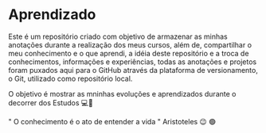 # Aprendizado
Este é um repositório criado com objetivo de armazenar as minhas anotações durante a realização dos meus cursos, além de, compartilhar o meu conhecimento e o que aprendi, a idéia deste repositório e a troca de conhecimentos, informações e experiências, todas as anotações e projetos foram puxados aqui para o GitHub através da plataforma de versionamento, o Git, utilizado como repositório local.

 O objetivo é mostrar as mninhas evoluções e aprendizados durante o decorrer dos Estudos 💻📘 

" O conhecimento é o ato de entender a vida " Aristoteles 😉 🟢
